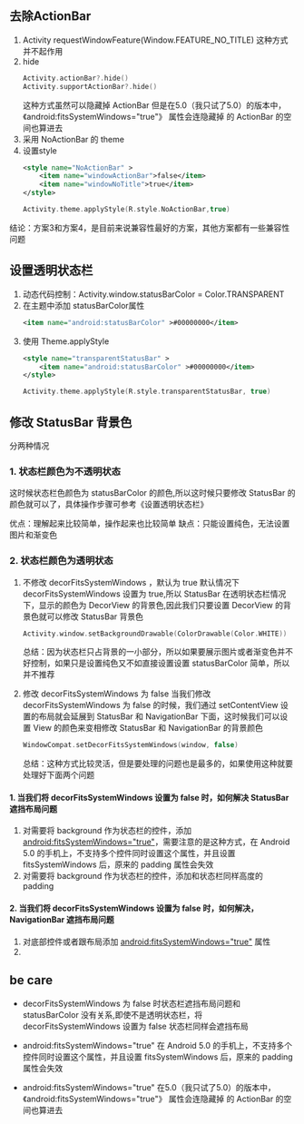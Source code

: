 ## 去除ActionBar
1. Activity requestWindowFeature(Window.FEATURE_NO_TITLE)  这种方式并不起作用
2. hide
    ```kotlin 
    Activity.actionBar?.hide()
    Activity.supportActionBar?.hide()
    ```
    这种方式虽然可以隐藏掉 ActionBar 但是在5.0（我只试了5.0）的版本中，《android:fitsSystemWindows="true"》 属性会连隐藏掉  的 ActionBar 的空间也算进去
3. 采用 NoActionBar 的 theme 
4. 设置style
    ```xml
    <style name="NoActionBar" >
        <item name="windowActionBar">false</item>
        <item name="windowNoTitle">true</item>
    </style>
    ```
    ```kotlin
    Activity.theme.applyStyle(R.style.NoActionBar,true)
    ```

结论：方案3和方案4，是目前来说兼容性最好的方案，其他方案都有一些兼容性问题 

## 设置透明状态栏
1. 动态代码控制：Activity.window.statusBarColor = Color.TRANSPARENT
2. 在主题中添加 statusBarColor属性
    ```xml
    <item name="android:statusBarColor" >#00000000</item>
    ```
3. 使用 Theme.applyStyle
    ```xml
    <style name="transparentStatusBar" >
        <item name="android:statusBarColor" >#00000000</item>
    </style>
    ```
    ```kotlin
    Activity.theme.applyStyle(R.style.transparentStatusBar, true)
    ```

## 修改 StatusBar 背景色
分两种情况
### 1. 状态栏颜色为不透明状态
这时候状态栏色颜色为 statusBarColor 的颜色,所以这时候只要修改 StatusBar 的颜色就可以了，具体操作步骤可参考《设置透明状态栏》

优点：理解起来比较简单，操作起来也比较简单
缺点：只能设置纯色，无法设置图片和渐变色
### 2. 状态栏颜色为透明状态

1. 不修改 decorFitsSystemWindows ，默认为 true
默认情况下 decorFitsSystemWindows 设置为 true,所以 StatusBar 在透明状态栏情况下，显示的颜色为 DecorView 的背景色,因此我们只要设置 DecorView 的背景色就可以修改 StatusBar 背景色

    ```kotlin
    Activity.window.setBackgroundDrawable(ColorDrawable(Color.WHITE))
    ```

    总结：因为状态栏只占背景的一小部分，所以如果要展示图片或者渐变色并不好控制，如果只是设置纯色又不如直接设置设置  statusBarColor 简单，所以并不推荐

2. 修改 decorFitsSystemWindows 为 false
当我们修改 decorFitsSystemWindows 为 false 的时候，我们通过 setContentView 设置的布局就会延展到 StatusBar 和 NavigationBar 下面，这时候我们可以设置 View 的颜色来变相修改  StatusBar 和 NavigationBar 的背景颜色

    ```kotlin
    WindowCompat.setDecorFitsSystemWindows(window, false)
    ```
    总结：这种方式比较灵活，但是要处理的问题也是最多的，如果使用这种就要处理好下面两个问题  
#### 1. 当我们将 decorFitsSystemWindows 设置为 false 时，如何解决 StatusBar 遮挡布局问题 

1. 对需要将 background 作为状态栏的控件，添加 <android:fitsSystemWindows="true">，需要注意的是这种方式，在 Android 5.0 的手机上，不支持多个控件同时设置这个属性，并且设置 fitsSystemWindows 后，原来的 padding 属性会失效
2. 对需要将 background 作为状态栏的控件，添加和状态栏同样高度的 padding

#### 2. 当我们将 decorFitsSystemWindows 设置为 false 时，如何解决，NavigationBar 遮挡布局问题 

1. 对底部控件或者跟布局添加 <android:fitsSystemWindows="true"> 属性
2. 

## be care
* decorFitsSystemWindows 为 false 时状态栏遮挡布局问题和 statusBarColor 没有关系,即使不是透明状态栏，将 decorFitsSystemWindows 设置为 false 状态栏同样会遮挡布局

* android:fitsSystemWindows="true"  在 Android 5.0 的手机上，不支持多个控件同时设置这个属性，并且设置 fitsSystemWindows 后，原来的 padding 属性会失效

* android:fitsSystemWindows="true"  在5.0（我只试了5.0）的版本中，《android:fitsSystemWindows="true"》 属性会连隐藏掉  的 ActionBar 的空间也算进去